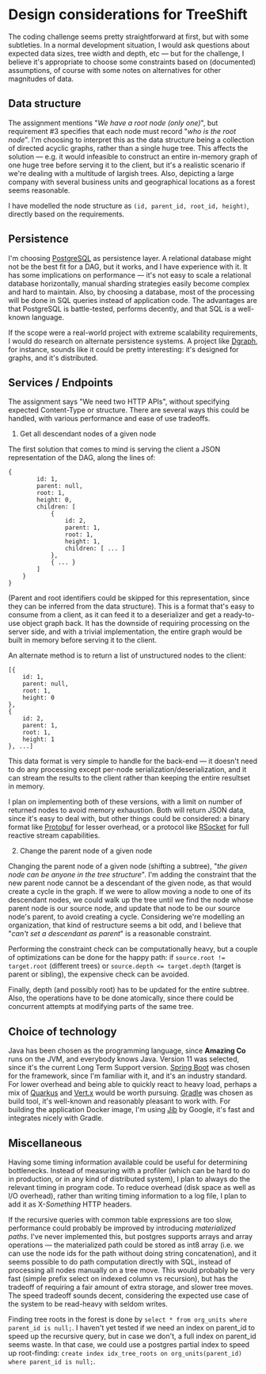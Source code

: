 # Design considerations for TreeShift

The coding challenge seems pretty straightforward at first, but with some subtleties. In a normal development
situation, I would ask questions about expected data sizes, tree width and depth, etc — but for the
challenge, I believe it's appropriate to choose some constraints based on (documented) assumptions, of course
with some notes on alternatives for other magnitudes of data.

## Data structure

The assignment mentions "*We have a root node (only one)*", but requirement #3 specifies that each node must
record "*who is the root node*". I'm choosing to interpret this as the data structure being a collection of
directed acyclic graphs, rather than a single huge tree. This affects the solution — e.g. it would infeasible
to construct an entire in-memory graph of one huge tree before serving it to the client, but it's a realistic
scenario if we're dealing with a multitude of largish trees. Also, depicting a large company with several
business units and geographical locations as a forest seems reasonable.

I have modelled the node structure as `(id, parent_id, root_id, height)`, directly based on the requirements. 

## Persistence

I'm choosing [PostgreSQL](https://www.postgresql.org) as persistence layer. A relational database
might not be the best fit for a DAG, but it works, and I have experience with it. It has some implications on
performance — it's not easy to scale a relational database horizontally, manual sharding strategies easily
become complex and hard to maintain. Also, by choosing a database, most of the processing will be done in SQL
queries instead of application code. The advantages are that PostgreSQL is battle-tested, performs decently,
and that SQL is a well-known language.

If the scope were a real-world project with extreme scalability requirements, I would do research on alternate
persistence systems. A project like [Dgraph](https://dgraph.io/), for instance, sounds like it could be pretty
interesting: it's designed for graphs, and it's distributed.

## Services / Endpoints

The assignment says "We need two HTTP APIs", without specifying expected Content-Type or structure. There are
several ways this could be handled, with various performance and ease of use tradeoffs.

1. Get all descendant nodes of a given node

The first solution that comes to mind is serving the client a JSON representation of the DAG, along the lines
of:
```
{
		id: 1,
		parent: null,
		root: 1,
		height: 0,
		children: [
			{
				id: 2,
				parent: 1,
				root: 1,
				height: 1,
				children: [ ... ]
			},
			{ ... }
		]
	}
}
```
(Parent and root identifiers could be skipped for this representation, since they can be inferred from the
data structure). This is a format that's easy to consume from a client, as it can feed it to a deserializer
and get a ready-to-use object graph back. It has the downside of requiring processing on the server side, and
with a trivial implementation, the entire graph would be built in memory before serving it to the client.

An alternate method is to return a list of unstructured nodes to the client:
```
[{
	id: 1,
	parent: null,
	root: 1,
	height: 0
},
{
	id: 2,
	parent: 1,
	root: 1,
	height: 1
}, ...]
```

This data format is very simple to handle for the back-end — it doesn't need to do any processing except
per-node serialization/deserialization, and it can stream the results to the client rather than keeping the
entire resultset in memory. 

I plan on implementing both of these versions, with a limit on number of returned nodes to avoid memory
exhaustion. Both will return JSON data, since it's easy to deal with, but other things could be considered:
a binary format like [Protobuf](https://developers.google.com/protocol-buffers) for lesser overhead, or a
protocol like [RSocket](http://rsocket.io/) for full reactive stream capabilities.

2. Change the parent node of a given node

Changing the parent node of a given node (shifting a subtree), "*the given node can be anyone in the tree
structure*". I'm adding the constraint that the new parent node cannot be a descendant of the given node, as
that would create a cycle in the graph. If we were to allow moving a node to one of its descendant nodes,
we could walk up the tree until we find the node whose parent node is our source node, and update that node to
be our source node's parent, to avoid creating a cycle. Considering we're modelling an organization, that
kind of restructure seems a bit odd, and I believe that "*can't set a descendant as parent*" is a reasonable
constraint.

Performing the constraint check can be computationally heavy, but a couple of optimizations can be done for
the happy path: if `source.root != target.root` (different trees) or `source.depth <= target.depth` (target is
parent or sibling), the expensive check can be avoided.

Finally, depth (and possibly root) has to be updated for the entire subtree. Also, the operations have to be
done atomically, since there could be concurrent attempts at modifying parts of the same tree.

## Choice of technology

Java has been chosen as the programming language, since **Amazing Co** runs on the JVM, and everybody knows
Java. Version 11 was selected, since it's the current Long Term Support version.
[Spring Boot](https://spring.io/projects/spring-boot) was chosen for the framework, since I'm familiar with it,
and it's an industry standard. For lower overhead and being able to quickly react to heavy load, perhaps a
mix of [Quarkus](https://quarkus.io) and [Vert.x](https://vertx.io/) would be worth pursuing.
[Gradle](https://gradle.org/) was chosen as build tool, it's well-known and reasonably pleasant to work with.
For building the application Docker image, I'm using [Jib](https://github.com/GoogleContainerTools/jib/) by
Google, it's fast and integrates nicely with Gradle. 

## Miscellaneous

Having some timing information available could be useful for determining bottlenecks. Instead of measuring
with a profiler (which can be hard to do in production, or in any kind of distributed system), I plan to
always do the relevant timing in program code. To reduce overhead (disk space as well as I/O overhead), rather
than writing timing information to a log file, I plan to add it as X-*Something* HTTP headers.

If the recursive queries with common table expressions are too slow, performance could probably be improved by
introducing *materialized paths*. I've never implemented this, but postgres supports arrays and array 
operations — the materialized path could be stored as int8 array (i.e. we can use the node ids for the path
without doing string concatenation), and it seems possible to do path computation directly with SQL, instead
of processing all nodes manually on a tree move. This would probably be very fast (simple prefix select on
indexed column vs recursion), but has the tradeoff of requiring a fair amount of extra storage, and slower
tree moves. The speed tradeoff sounds decent, considering the expected use case of the system to be read-heavy
with seldom writes.

Finding tree roots in the forest is done by `select * from org_units where parent_id is null;`. I haven't yet
tested if we need an index on parent_id to speed up the recursive query, but in case we don't, a full index on
parent_id seems waste. In that case, we could use a postgres partial index to speed up root-finding:
`create index idx_tree_roots on org_units(parent_id) where parent_id is null;`. 
